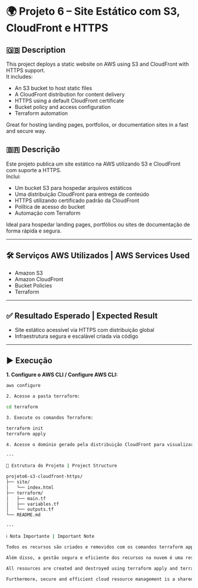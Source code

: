 # 🌍 Projeto 6 – Site Estático com S3, CloudFront e HTTPS

## 🇬🇧 Description  
This project deploys a static website on AWS using S3 and CloudFront with HTTPS support.  
It includes:  
- An S3 bucket to host static files  
- A CloudFront distribution for content delivery  
- HTTPS using a default CloudFront certificate  
- Bucket policy and access configuration  
- Terraform automation

Great for hosting landing pages, portfolios, or documentation sites in a fast and secure way.

## 🇧🇷 Descrição  
Este projeto publica um site estático na AWS utilizando S3 e CloudFront com suporte a HTTPS.  
Inclui:  
- Um bucket S3 para hospedar arquivos estáticos  
- Uma distribuição CloudFront para entrega de conteúdo  
- HTTPS utilizando certificado padrão da CloudFront  
- Política de acesso do bucket  
- Automação com Terraform

Ideal para hospedar landing pages, portfólios ou sites de documentação de forma rápida e segura.

---

## 🛠️ Serviços AWS Utilizados | AWS Services Used  
- Amazon S3  
- Amazon CloudFront  
- Bucket Policies  
- Terraform

---

## ✅ Resultado Esperado | Expected Result  
- Site estático acessível via HTTPS com distribuição global  
- Infraestrutura segura e escalável criada via código

---

## ▶️ Execução

**1. Configure o AWS CLI / Configure AWS CLI:**  
```bash
aws configure

2. Acesse a pasta terraform:

cd terraform

3. Execute os comandos Terraform:

terraform init  
terraform apply

4. Acesse o domínio gerado pela distribuição CloudFront para visualizar o site.

---

📁 Estrutura do Projeto | Project Structure

projeto6-s3-cloudfront-https/
├── site/
│   └── index.html
├── terraform/
│   ├── main.tf
│   ├── variables.tf
│   └── outputs.tf
└── README.md

---

ℹ️ Nota Importante | Important Note

Todos os recursos são criados e removidos com os comandos terraform apply e terraform destroy, garantindo controle de custos e respeito aos limites do Free Tier da AWS.

Além disso, a gestão segura e eficiente dos recursos na nuvem é uma responsabilidade compartilhada com a AWS, cabendo ao usuário configurar, monitorar e manter suas aplicações com boas práticas.

All resources are created and destroyed using terraform apply and terraform destroy, ensuring cost control and adherence to AWS Free Tier limits.

Furthermore, secure and efficient cloud resource management is a shared responsibility with AWS, users are responsible for configuring, monitoring, and maintaining their workloads using best practices.
